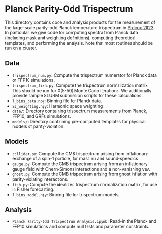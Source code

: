 # Planck Parity-Odd Trispectrum

This directory contains code and analysis products for the measurement of the large-scale parity-odd Planck temperature trispectrum in [Philcox 2023](https://arxiv.org/2301.XXXXX). In particular, we give code for computing spectra from Planck data (including mask and weighting definitions), computing theoretical templates, and performing the analysis. Note that most routines should be run on a cluster. 

## Data
- ```trispectrum_num.py```: Compute the trispectrum numerator for Planck data or FFP10 simulations.
- ```trispectrum_fish.py```: Compute the trispectrum normalization matrix. This should be run for O(5-50) Monte Carlo iterations.
We additionally provide sample SLURM submission scripts for these calculations.
- ```l_bins_data.npy```: Binning file for Planck data.
- ```Sl_weighting.npy```: Harmonic space weighting.
- ```data/```: Directory containing trispectrum measurements from Planck, FFP10, and GRFs simulations.
- ```models/```: Directory containing pre-computed templates for physical models of parity-violation.

## Models
- ```collider.py```: Compute the CMB trispectrum arising from inflationary exchange of a spin-1 particle, for mass nu and sound-speed cs
- ```gauge.py```: Compute the CMB trispectrum arising from an inflationary gauge field with Chern-Simons interactions and a non-vanishing vev.
- ```ghost.py```: Compute the CMB trispectrum arising from ghost inflation with parity-violating interactions.
- ```fish.py```: Compute the idealized trispectrum normalization matrix, for use in Fisher forecasting.
- ```l_bins_model.npy```: Binning file for trispectrum models.

## Analysis
- ```Planck Parity-Odd Trispectrum Analysis.ipynb```: Read-in the Planck and FFP10 simulations and compute null tests and parameter constraints.
